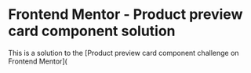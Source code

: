 # Frontend Mentor - Product preview card component solution

This is a solution to the [Product preview card component challenge on Frontend Mentor](




